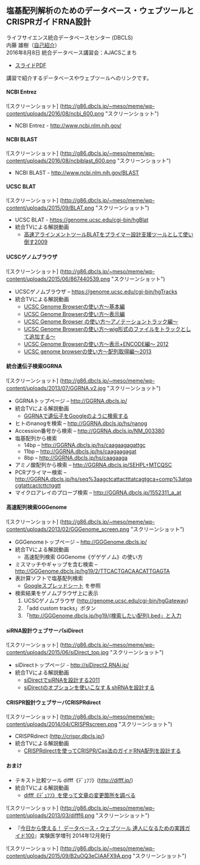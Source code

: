 塩基配列解析のためのデータベース・ウェブツールとCRISPRガイドRNA設計
---------------

ライフサイエンス統合データベースセンター (DBCLS)  
内藤 雄樹（[自己紹介](http://g86.dbcls.jp/~meso/meme/me)）  
2016年8月8日 統合データベース講習会：AJACSこまち

  - [スライドPDF](http://g86.dbcls.jp/~meso/meme/wp-content/uploads/2016/08/2016-08-08.AJACS_komachi.pdf)

講習で紹介するデータベースやウェブツールへのリンクです。

#### NCBI Entrez ####

![スクリーンショット]
(http://g86.dbcls.jp/~meso/meme/wp-content/uploads/2016/08/ncbi_600.png
"スクリーンショット")

  - NCBI Entrez - http://www.ncbi.nlm.nih.gov/

#### NCBI BLAST ####

![スクリーンショット]
(http://g86.dbcls.jp/~meso/meme/wp-content/uploads/2016/08/ncbiblast_600.png
"スクリーンショット")

  - NCBI BLAST - http://www.ncbi.nlm.nih.gov/BLAST

#### UCSC BLAT ####

![スクリーンショット]
(http://g86.dbcls.jp/~meso/meme/wp-content/uploads/2015/09/BLAT.png
"スクリーンショット")

  - UCSC BLAT - https://genome.ucsc.edu/cgi-bin/hgBlat
  - 統合TVによる解説動画
    - [高速アラインメントツールBLATをプライマー設計支援ツールとして使い倒す2009](http://togotv.dbcls.jp/ja/20090619.html)

#### UCSCゲノムブラウザ ####

![スクリーンショット]
(http://g86.dbcls.jp/~meso/meme/wp-content/uploads/2015/06/867440539.png
"スクリーンショット")

  - UCSCゲノムブラウザ – https://genome.ucsc.edu/cgi-bin/hgTracks
  - 統合TVによる解説動画
    - [UCSC Genome Browserの使い方〜基本編](http://togotv.dbcls.jp/ja/20091113.html)
    - [UCSC Genome Browserの使い方〜表示編](http://togotv.dbcls.jp/ja/20091126.html)
    - [UCSC Genome Browser の使い方〜アノテーショントラック編〜](http://togotv.dbcls.jp/ja/20100722.html)
    - [UCSC Genome Browserの使い方〜wig形式のファイルをトラックとして追加する〜](http://togotv.dbcls.jp/ja/20120116.html)
    - [UCSC Genome Browserの使い方〜表示+ENCODE編〜 2012](http://togotv.dbcls.jp/ja/20120528.html)
    - [UCSC genome browserの使い方～配列取得編～2013](http://togotv.dbcls.jp/ja/20131113.html)


#### 統合遺伝子検索GGRNA ####

![スクリーンショット]
(http://g86.dbcls.jp/~meso/meme/wp-content/uploads/2013/07/GGRNA.v2.jpg
"スクリーンショット")

  - GGRNAトップページ – http://GGRNA.dbcls.jp/
  - 統合TVによる解説動画
    - [GGRNAで遺伝子をGoogleのように検索する](http://togotv.dbcls.jp/ja/20120124.html)
  - ヒトのnanogを検索 – http://GGRNA.dbcls.jp/hs/nanog
  - Accession番号から検索 –  http://GGRNA.dbcls.jp/NM_003380
  - 塩基配列から検索
    - 14bp – http://GGRNA.dbcls.jp/hs/caagaagagattgc
    - 11bp – http://GGRNA.dbcls.jp/hs/caagaagagat
    - 8bp – http://GGRNA.dbcls.jp/hs/caagaaga
  - アミノ酸配列から検索 – http://GGRNA.dbcls.jp/SEHPL+MTCQSC
  - PCRプライマー検索 – http://GGRNA.dbcls.jp/hs/seq%3aagctcattactttatcagtgca+comp%3atgacgtattcactcttctggtt
  - マイクロアレイのプローブ検索 – http://GGRNA.dbcls.jp/1552311_a_at

#### 高速配列検索GGGenome ####

![スクリーンショット]
(http://g86.dbcls.jp/~meso/meme/wp-content/uploads/2013/02/GGGenome_screen.png
"スクリーンショット")

  - GGGenomeトップページ – http://GGGenome.dbcls.jp/
  - 統合TVによる解説動画
    - 高速配列検索 GGGenome《ゲゲゲノム》の使い方
  - ミスマッチやギャップを含む検索 – http://GGGenome.dbcls.jp/hg19/2/TTCACTGACAACATTGAGTA
  - 表計算ソフトで塩基配列検索
    - [Googleスプレッドシート](https://docs.google.com/spreadsheet/ccc?key=0AqoKv30zqpDbdHJpSFI1SzJOZmxjVkYzUXByMFhrWWc&usp=sharing#gid=0) を参照
  - 検索結果をゲノムブラウザ上に表示
    1. UCSCゲノムブラウザ (http://genome.ucsc.edu/cgi-bin/hgGateway)
    2. 「add custom tracks」ボタン
    3. 「http://GGGenome.dbcls.jp/hg19/(検索したい配列).bed」と入力


#### siRNA設計ウェブサーバsiDirect ####

![スクリーンショット]
(http://g86.dbcls.jp/~meso/meme/wp-content/uploads/2015/06/siDirect_top.jpg
"スクリーンショット")

  - siDirectトップページ - http://siDirect2.RNAi.jp/
  - 統合TVによる解説動画
    - [siDirectでsiRNAを設計する2011](http://togotv.dbcls.jp/ja/20110606.html)
    - [siDirectのオプションを使いこなす & shRNAを設計する](http://togotv.dbcls.jp/ja/20110712.html)

#### CRISPR設計ウェブサーバCRISPRdirect ####

![スクリーンショット]
(http://g86.dbcls.jp/~meso/meme/wp-content/uploads/2014/04/CRISPRscreen.png
"スクリーンショット")

  - CRISPRdirect (http://crispr.dbcls.jp/)
  - 統合TVによる解説動画
    - [CRISPRdirectを使ってCRISPR/Cas法のガイドRNA配列を設計する](http://togotv.dbcls.jp/ja/20140412.html)

#### おまけ ####

  - テキスト比較ツール difff《ﾃﾞｭﾌﾌ》(http://difff.jp/)
  - 統合TVによる解説動画
    - [difff《ﾃﾞｭﾌﾌ》を使って文章の変更箇所を調べる](http://togotv.dbcls.jp/ja/20130828.html)

![スクリーンショット]
(http://g86.dbcls.jp/~meso/meme/wp-content/uploads/2013/03/difff6.png
"スクリーンショット")

  - 『[今日から使える！ データベース・ウェブツール 達人になるための実践ガイド100](https://www.yodosha.co.jp/jikkenigaku/book/9784758103435/)』実験医学増刊 2014年12月発行

![スクリーンショット]
(http://g86.dbcls.jp/~meso/meme/wp-content/uploads/2015/09/B2uOQ3eCIAAFX9A.png
"スクリーンショット")
